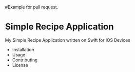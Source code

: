 #Example for pull request.

# Simple Recipe Application

My Simple Recipe Application written on Swift for IOS Devices

- Installation
- Usage
- Contributing
- License


